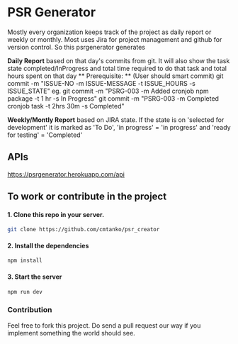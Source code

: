 # PSR Generator

Mostly every organization keeps track of the project as daily report or weekly or monthly. Most uses Jira for project management and github for version control. So this psrgenerator generates


**Daily Report** based on that day's commits from git. It will also show the task state completed/InProgress and total time required to do that task and total hours spent on that day
  ** Prerequisite: **
(User should smart commit)
git commit -m "ISSUE-NO -m ISSUE-MESSAGE -t ISSUE_HOURS -s ISSUE_STATE"
eg. git commit -m "PSRG-003 -m Added cronjob npm package -t 1 hr -s In Progress"
    git commit -m "PSRG-003 -m Completed cronjob task -t 2hrs 30m -s Completed"

**Weekly/Montly Report** based on JIRA state. If the state is on 'selected for development' it is marked as 'To Do', 'in progress' = 'in progress' and 'ready for testing' = 'Completed'

## APIs
https://psrgenerator.herokuapp.com/api

## To work or contribute in the project

#### 1. Clone this repo in your server.

```sh
git clone https://github.com/cmtanko/psr_creator
```

#### 2. Install the dependencies

```sh
npm install
```

#### 3. Start the server

```sh
npm run dev
```

### Contribution

Feel free to fork this project. Do send a pull request our way if you implement
something the world should see.

